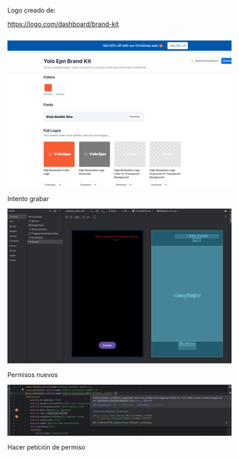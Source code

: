 Logo creado de:

https://logo.com/dashboard/brand-kit

![alt text](assets/image.png)


Intento grabar

![alt text](assets/image-1.png)


Permisos nuevos

![alt text](assets/image-2.png)

Hacer petición de permiso